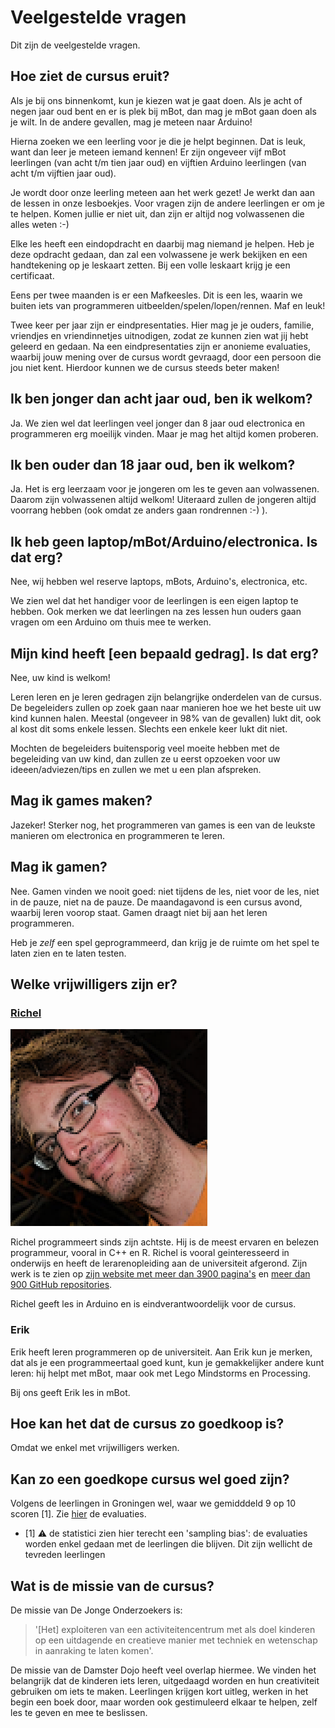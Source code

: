 # Veelgestelde vragen

Dit zijn de veelgestelde vragen.

## Hoe ziet de cursus eruit?

Als je bij ons binnenkomt, kun je kiezen wat je gaat doen.
Als je acht of negen jaar oud bent en er is plek bij mBot,
dan mag je mBot gaan doen als je wilt. In de andere gevallen, 
mag je meteen naar Arduino!

Hierna zoeken we een leerling voor je die je
helpt beginnen. Dat is leuk, want dan leer je meteen iemand kennen!
Er zijn ongeveer vijf mBot leerlingen (van acht t/m tien jaar oud)
en vijftien Arduino leerlingen (van acht t/m vijftien jaar oud).

Je wordt door onze leerling meteen aan het werk gezet! 
Je werkt dan aan de lessen in onze lesboekjes. 
Voor vragen zijn de andere leerlingen er om je te helpen.
Komen jullie er niet uit, dan zijn er altijd nog volwassenen die alles
weten :-)

Elke les heeft een eindopdracht en daarbij mag niemand je helpen. Heb
je deze opdracht gedaan, dan zal een volwassene je werk bekijken en
een handtekening op je leskaart zetten. Bij een volle leskaart krijg je
een certificaat.

Eens per twee maanden is er een Mafkeesles. Dit is een les, waarin
we buiten iets van programmeren uitbeelden/spelen/lopen/rennen. Maf
en leuk!

Twee keer per jaar zijn er eindpresentaties. Hier mag je je ouders, 
familie, vriendjes en vriendinnetjes uitnodigen, zodat ze kunnen zien
wat jij hebt geleerd en gedaan. Na een eindpresentaties zijn er
anonieme evaluaties, waarbij jouw mening over de cursus wordt gevraagd,
door een persoon die jou niet kent. Hierdoor kunnen we de cursus steeds
beter maken!

## Ik ben jonger dan acht jaar oud, ben ik welkom?

Ja. We zien wel dat leerlingen veel jonger dan 8 jaar oud 
electronica en programmeren erg moeilijk vinden. 
Maar je mag het altijd komen proberen.

## Ik ben ouder dan 18 jaar oud, ben ik welkom?

Ja. Het is erg leerzaam voor je jongeren om les te geven aan volwassenen.
Daarom zijn volwassenen altijd welkom! Uiteraard zullen de jongeren
altijd voorrang hebben (ook omdat ze anders gaan rondrennen :-) ).

## Ik heb geen laptop/mBot/Arduino/electronica. Is dat erg?

Nee, wij hebben wel reserve laptops, mBots, Arduino's, electronica, etc.

We zien wel dat het handiger voor de leerlingen is een eigen laptop te hebben. 
Ook merken we dat leerlingen na zes lessen hun ouders gaan vragen 
om een Arduino om thuis mee te werken. 

## Mijn kind heeft [een bepaald gedrag]. Is dat erg?

Nee, uw kind is welkom!

Leren leren en je leren gedragen zijn belangrijke onderdelen van de cursus. 
De begeleiders zullen op zoek gaan naar manieren hoe we het beste uit
uw kind kunnen halen. Meestal (ongeveer in 98% van de gevallen) lukt dit, 
ook al kost dit soms enkele lessen. Slechts een enkele keer lukt dit niet.

Mochten de begeleiders buitensporig veel moeite hebben met de begeleiding
van uw kind, dan zullen ze u eerst opzoeken voor uw ideeen/adviezen/tips
en zullen we met u een plan afspreken.

## Mag ik games maken?

Jazeker! Sterker nog, het programmeren van games is een van de leukste 
manieren om electronica en programmeren te leren.

## Mag ik gamen?

Nee. Gamen vinden we nooit goed: niet tijdens de les, niet voor de les, 
niet in de pauze, niet na de pauze.
De maandagavond is een cursus avond, waarbij leren voorop staat. 
Gamen draagt niet bij aan het leren programmeren. 

Heb je *zelf* een spel geprogrammeerd, dan krijg je de ruimte om het spel 
te laten zien en te laten testen. 

## Welke vrijwilligers zijn er?

### [Richel](https://github.com/richelbilderbeek)

![Richel](plaatjes/richel.png)

Richel programmeert sinds zijn achtste. Hij is de meest ervaren en belezen 
programmeur, vooral in C++ en R. Richel is vooral geinteresseerd in onderwijs 
en heeft de lerarenopleiding aan de universiteit afgerond.
Zijn werk is te zien op [zijn website met meer dan 3900 pagina's](http://richelbilderbeek.nl) 
en [meer dan 900 GitHub repositories](https://github.com/richelbilderbeek?tab=repositories).

Richel geeft les in Arduino en is eindverantwoordelijk voor de cursus. 

### Erik

Erik heeft leren programmeren op de universiteit. Aan Erik kun je merken,
dat als je een programmeertaal goed kunt, kun je gemakkelijker andere kunt 
leren: hij helpt met mBot, maar ook met Lego Mindstorms en Processing. 

Bij ons geeft Erik les in mBot.

## Hoe kan het dat de cursus zo goedkoop is?

Omdat we enkel met vrijwilligers werken.

## Kan zo een goedkope cursus wel goed zijn?

Volgens de leerlingen in Groningen wel,
waar we gemidddeld 9 op 10 scoren [1].
Zie [hier](https://github.com/richelbilderbeek/ArduinoCourse/blob/master/Evaluatie/README.md) 
de evaluaties.

 * [1] :warning: de statistici zien hier terecht een 'sampling bias':
   de evaluaties worden enkel gedaan met de leerlingen die blijven. Dit zijn
   wellicht de tevreden leerlingen

## Wat is de missie van de cursus?

De missie van De Jonge Onderzoekers is: 

> '[Het] exploiteren van een activiteitencentrum 
> met als doel kinderen op een uitdagende en creatieve manier 
> met techniek en wetenschap in aanraking te laten komen'. 

De missie van de Damster Dojo heeft veel overlap hiermee. 
We vinden het belangrijk dat de kinderen iets leren, 
uitgedaagd worden en hun creativiteit gebruiken om iets te maken. 
Leerlingen krijgen kort uitleg, werken in het begin een boek door, 
maar worden ook gestimuleerd elkaar te helpen, zelf 
les te geven en mee te beslissen.
